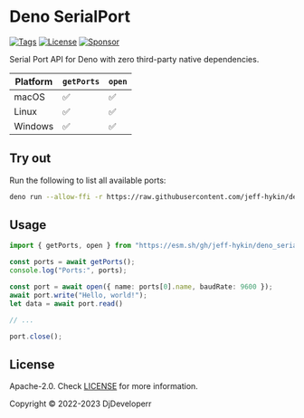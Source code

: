 # Deno SerialPort

[![Tags](https://img.shields.io/github/release/DjDeveloperr/deno_serial)](https://github.com/DjDeveloperr/deno_serial/releases)
[![License](https://img.shields.io/github/license/DjDeveloperr/deno_serial)](https://github.com/DjDeveloperr/deno_serial/blob/master/LICENSE)
[![Sponsor](https://img.shields.io/static/v1?label=Sponsor&message=%E2%9D%A4&logo=GitHub&color=%23fe8e86)](https://github.com/sponsors/DjDeveloperr)

Serial Port API for Deno with zero third-party native dependencies.

| Platform | `getPorts` | `open` |
| -------- | ---------- | ------ |
| macOS    | ✅         | ✅     |
| Linux    | ✅         | ✅     |
| Windows  | ✅         | ✅     |

## Try out

Run the following to list all available ports:

```sh
deno run --allow-ffi -r https://raw.githubusercontent.com/jeff-hykin/deno_serial/main/examples/print_ports.ts
```

## Usage

```ts
import { getPorts, open } from "https://esm.sh/gh/jeff-hykin/deno_serial/mod.ts";

const ports = await getPorts();
console.log("Ports:", ports);

const port = await open({ name: ports[0].name, baudRate: 9600 });
await port.write("Hello, world!");
let data = await port.read()

// ...

port.close();
```

## License

Apache-2.0. Check [LICENSE](./LICENSE) for more information.

Copyright © 2022-2023 DjDeveloperr
